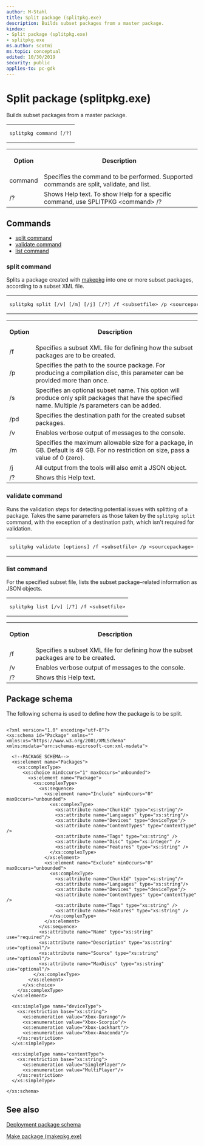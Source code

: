 ```yaml
---
author: M-Stahl
title: Split package (splitpkg.exe)
description: Builds subset packages from a master package.
kindex:
- Split package (splitpkg.exe)
- splitpkg.exe
ms.author: scotmi
ms.topic: conceptual
edited: 10/30/2019
security: public
applies-to: pc-gdk
---
```


# Split package (splitpkg.exe)
Builds subset packages from a master package. 
<table>
<tr><td><pre>
splitpkg command [/?]</pre>
</td></tr>
</table>

 
<table> 
<tr><th>

Option</th><th>

Description</th></tr>
 
<tr><td>command</td><td>Specifies the command to be performed. Supported commands are split, validate, and list.</td></tr>
 
<tr><td>/?</td><td>Shows Help text. To show Help for a specific command, use SPLITPKG &lt;command> /?</td></tr>
 </table>

 
<a id="ID4EIB"></a>

   

## Commands  
   
   *  [split command](#ID4EOB)  
   *  [validate command](#ID4END)  
   *  [list command](#ID4EAE)  

 
<a id="ID4EOB"></a>

   

### split command  
   
  
Splits a package created with [makepkg](makepkg.md) into one or more subset packages, according to a subset XML file.  
 
<table>
<tr><td><pre>
splitpkg split [/v] [/m] [/j] [/?] /f &lt;subsetfile> /p &lt;sourcepackage> [/s &lt;subsetname>] /pd &lt;destinationdir></pre>
</td></tr>
</table>

 
<table> 
<tr><th>

Option</th><th>

Description</th></tr>
 
<tr><td>/f</td><td>Specifies a subset XML file for defining how the subset packages are to be created.</td></tr>
 
<tr><td>/p</td><td>Specifies the path to the source package. For producing a compilation disc, this parameter can be provided more than once.</td></tr>
 
<tr><td>/s</td><td>Specifies an optional subset name. This option will produce only split packages that have the specified name. Multiple /s parameters can be added.</td></tr>
 
<tr><td>/pd</td><td>Specifies the destination path for the created subset packages.</td></tr>
 
<tr><td>/v</td><td>Enables verbose output of messages to the console.</td></tr>
 
<tr><td>/m</td><td>Specifies the maximum allowable size for a package, in GB. Default is 49 GB. For no restriction on size, pass a value of 0 (zero).</td></tr>
 
<tr><td>/j</td><td>All output from the tools will also emit a JSON object.</td></tr>
 
<tr><td>/?</td><td>Shows this Help text.</td></tr>
 </table>

  
<a id="ID4END"></a>

   

### validate command  
   
  
Runs the validation steps for detecting potential issues with splitting of a package. Takes the same parameters as those taken by the `splitpkg split` command, with the exception of a destination path, which isn't required for validation.  
 
<table>
<tr><td><pre>
splitpkg validate [options] /f &lt;subsetfile> /p &lt;sourcepackage> [/s &lt;subsetname>]</pre>
</td></tr>
</table>

  
<a id="ID4EAE"></a>

   

### list command  
   
  
For the specified subset file, lists the subset package–related information as JSON objects.  
 
<table>
<tr><td><pre>
splitpkg list [/v] [/?] /f &lt;subsetfile></pre>
</td></tr>
</table>

 
<table> 
<tr><th>

Option</th><th>

Description</th></tr>
 
<tr><td>/f</td><td>Specifies a subset XML file for defining how the subset packages are to be created.</td></tr>
 
<tr><td>/v</td><td>Enables verbose output of messages to the console.</td></tr>
 
<tr><td>/?</td><td>Shows this Help text.</td></tr>
 </table>

   
<a id="ID4EDF"></a>

   

## Package schema  
   
  
The following schema is used to define how the package is to be split.  
   
```
      
<?xml version="1.0" encoding="utf-8"?>
<xs:schema id="Package" xmlns="" xmlns:xs="https://www.w3.org/2001/XMLSchema" xmlns:msdata="urn:schemas-microsoft-com:xml-msdata">

  <!--PACKAGE SCHEMA-->
  <xs:element name="Packages">
    <xs:complexType>
      <xs:choice minOccurs="1" maxOccurs="unbounded">
        <xs:element name="Package">
          <xs:complexType>
            <xs:sequence>
              <xs:element name="Include" minOccurs="0" maxOccurs="unbounded">
                <xs:complexType>
                  <xs:attribute name="ChunkId" type="xs:string"/>
                  <xs:attribute name="Languages" type="xs:string"/>
                  <xs:attribute name="Devices" type="deviceType"/>
                  <xs:attribute name="ContentTypes" type="contentType" />
                  <xs:attribute name="Tags" type="xs:string" />
                  <xs:attribute name="Disc" type="xs:integer" />
                  <xs:attribute name="Features" type="xs:string" />
                </xs:complexType>
              </xs:element>
              <xs:element name="Exclude" minOccurs="0" maxOccurs="unbounded">
                <xs:complexType>
                  <xs:attribute name="ChunkId" type="xs:string"/>
                  <xs:attribute name="Languages" type="xs:string"/>
                  <xs:attribute name="Devices" type="deviceType"/>
                  <xs:attribute name="ContentTypes" type="contentType" />
                  <xs:attribute name="Tags" type="xs:string" />
                  <xs:attribute name="Features" type="xs:string" />
                </xs:complexType>
              </xs:element>
            </xs:sequence>
            <xs:attribute name="Name" type="xs:string" use="required"/>
            <xs:attribute name="Description" type="xs:string" use="optional"/>
            <xs:attribute name="Source" type="xs:string" use="optional"/>
            <xs:attribute name="MaxDiscs" type="xs:string" use="optional"/>
          </xs:complexType>
        </xs:element>
      </xs:choice>
    </xs:complexType>
  </xs:element>

  <xs:simpleType name="deviceType">
    <xs:restriction base="xs:string">
      <xs:enumeration value="Xbox-Durango"/>
      <xs:enumeration value="Xbox-Scorpio"/>
      <xs:enumeration value="Xbox-Lockhart"/>
      <xs:enumeration value="Xbox-Anaconda"/>
    </xs:restriction>
  </xs:simpleType>

  <xs:simpleType name="contentType">
    <xs:restriction base="xs:string">
      <xs:enumeration value="SinglePlayer"/>
      <xs:enumeration value="MultiPlayer"/>
    </xs:restriction>
  </xs:simpleType>

</xs:schema>  
```
  
<a id="ID4EMF"></a>

   

## See also  
 [Deployment package schema](atoc-deployment-schema.md)

 [Make package (makepkg.exe)](makepkg.md)

  